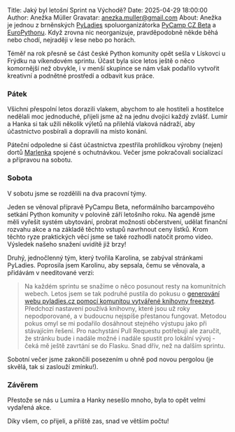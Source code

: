 Title: Jaký byl letošní Sprint na Východě?
Date: 2025-04-29 18:00:00
Author: Anežka Müller
Gravatar: anezka.muller@gmail.com
About: Anežka je jednou z brněnských [PyLadies](https://pyladies.cz) spoluorganizátorka [PyCamp CZ Beta](https://pycamp.cz/) a [EuroPythonu](https://ep2025.europython.eu/). Když zrovna nic neorganizuje, pravděpodobně někde běhá nebo chodí, nejraději v lese nebo po horách.

Téměř na rok přesně se část české Python komunity opět sešla v Lískovci u Frýdku na víkendovém sprintu.
Účast byla sice letos ještě o něco komornější než obvykle, i v menší skupince se nám však podařilo vytvořit kreativní a podnětné prostředí a odbavit kus práce.

### Pátek

Všichni přespolní letos dorazili vlakem, abychom to ale hostiteli a hostitelce nedělali moc jednoduché, přijeli jsme až na jednu dvojici každý zvlášť.
Lumír a Hanka si tak užili několik výletů na přilehlá vlaková nádraží, aby účastnictvo posbírali a dopravili na místo konání.

Páteční odpoledne si část účastnictva zpestřila prohlídkou výrobny (nejen) dortů [Marlenka](https://www.marlenka.cz/cs) spojené s ochutnávkou. 
Večer jsme pokračovali socializací a přípravou na sobotu.

### Sobota

V sobotu jsme se rozdělili na dva pracovní týmy. 

Jeden se věnoval přípravě PyCampu Beta, neformálního barcampového setkání Python komunity v polovině září letošního roku.
Na agendě jsme měli vyřešit systém ubytování, probrat možnosti občerstvení, udělat finanční rozvahu akce a na základě těchto vstupů navrhnout ceny lístků.
Krom těchto ryze praktických věcí jsme se také rozhodli natočit promo video.
Výsledek našeho snažení uvidítě již brzy!

Druhý, jednočlenný tým, který tvořila Karolina, se zabýval stránkami PyLadies.
Poprosila jsem Karolinu, aby sepsala, čemu se věnovala, a přidávám v needitované verzi:

> Na každém sprintu se snažíme o něco posunout resty na komunitních webech. 
> Letos jsem se tak podruhé pustila do pokusu o [generování webu pyladies.cz pomocí komunitou vytvářené knihovny freezeyt](https://github.com/PyLadiesCZ/pyladies.cz/issues/735). 
> Předchozí nastavení používá knihovny, které jsou už roky nepodporované, a v budoucnu nejspíše přestanou fungovat. 
> Metodou pokus omyl se mi podařilo dosáhnout stejného výstupu jako při stávajícím řešení. 
> Pro nachystání Pull Requestu potřebuji ale zaručit, že stránku bude i nadále možné i nadále spustit pro lokální vývoj - čeká mě ještě zavrtání se do Flasku. 
> Snad dřív, než na dalším sprintu.

Sobotní večer jsme zakončili posezením u ohně pod novou pergolou (je skvělá, tak si zaslouží zmínku!).

### Závěrem

Přestože se nás u Lumíra a Hanky nesešlo mnoho, byla to opět velmi vydařená akce.

Díky všem, co přijeli, a příště zas, snad ve větším počtu!
